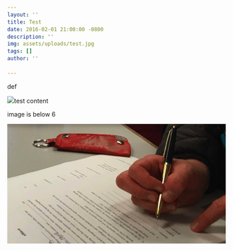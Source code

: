 ```yaml
---
layout: ''
title: Test
date: 2016-02-01 21:00:00 -0800
description: ''
img: assets/uploads/test.jpg
tags: []
author: ''

---
```

def

![](assets/img/adam-post-example.jpg)test content

image is below 6

![](assets/uploads/test.jpg)